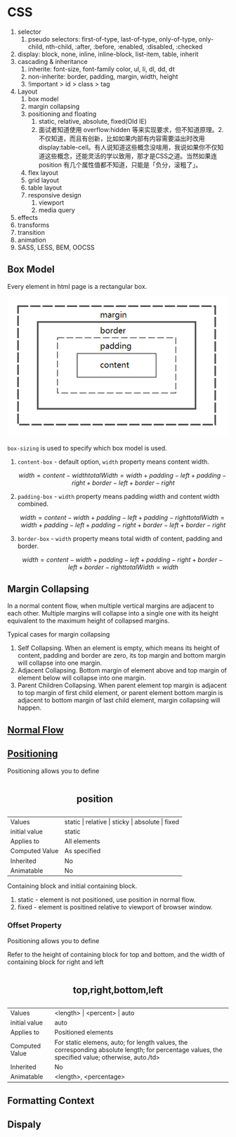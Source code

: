 # CSS

1. selector
    1. pseudo selectors: first-of-type, last-of-type, only-of-type, only-child, nth-child, :after, :before, :enabled, :disabled, :checked
1. display: block, none, inline, inline-block, list-item, table, inherit
1. cascading & inheritance
    1. inherite: font-size, font-family color, ul, li, dl, dd, dt
    1. non-inherite: border, padding, margin, width, height
    1. !important > id > class > tag
1. Layout
    1. box model
    1. margin collapsing
    1. positioning and floating
        1. static, relative, absolute, fixed(Old IE)
        1. 面试者知道使用 overflow:hidden 等来实现要求，但不知道原理。2.不仅知道，而且有创新，比如如果内部有内容需要溢出时改用display:table-cell。有人说知道这些概念没啥用，我说如果你不仅知道这些概念，还能灵活的学以致用，那才是CSS之道。当然如果连 position 有几个属性值都不知道，只能是「负分，滚粗了」。
    1. flex layout
    1. grid layout
    1. table layout
    1. responsive design
        1. viewport
        1. media query
1. effects
1. transforms
1. transition
1. animation
1. SASS, LESS, BEM, OOCSS

## Box Model

Every element in html page is a rectangular box.

![Box Model](./box_model.png)

`box-sizing` is used to specify which box model is used.

1. `content-box` - default option, `width` property means content width.
    ```math
    width = content-width
    totalWidth = width + padding-left + padding-right + border-left + border-right
    ```
1. `padding-box` - `width` property means padding width and content width combined.
    ```math
    width = content-width + padding-left + padding-right
    totalWidth = width + padding-left + padding-right + border-left + border-right
    ```
1. `border-box` - `width` property means total width of content, padding and border.
    ```math
    width = content-width + padding-left + padding-right + border-left + border-right
    totalWidth = width
    ```

## Margin Collapsing

In a normal content flow, when multiple vertical margins are adjacent to each other. Multiple margins will collapse into a single one with its height equivalent to the maximum height of collapsed margins.

Typical cases for margin collapsing

1. Self Collapsing. When an element is empty, which means its height of content, padding and border are zero, its top margin and bottom margin will collapse into one margin.
1. Adjacent Collapsing. Bottom margin of element above and top margin of element below will collapse into one margin.
1. Parent Children Collapsing. When parent element top margin is adjacent to top margin of first child element, or parent element bottom margin is adjacent to bottom margin of last child element, margin collapsing will happen.

## [Normal Flow](https://www.w3.org/TR/CSS2/visuren.html#normal-flow)

## [Positioning](https://drafts.csswg.org/css-position-3/#position-property)

Positioning allows you to define

<table>
    <caption><h2>position</h2></caption>
    <tr>
        <td>Values</td>
        <td>static | relative | sticky | absolute | fixed </td>
    </tr>
    <tr>
        <td>initial value</td>
        <td>static</td>
    </tr>
    <tr>
        <td>Applies to</td>
        <td>All elements</td>
    </tr>
    <tr>
        <td>Computed Value</td>
        <td>As specified</td>
    </tr>
    <tr>
        <td>Inherited</td>
        <td>No</td>
    </tr>
    <tr>
        <td>Animatable</td>
        <td>No</td>
    </tr>
</table>

Containing block and initial containing block.

1. static - element is not positioned, use position in normal flow.
1. fixed - element is positined relative to viewport of browser window.

### Offset Property

Positioning allows you to define

<table>
    <caption><h2>top,right,bottom,left</h2></caption>
    <tr>
        <td>Values</td>
        <td>&lt;length&gt; | &lt;percent&gt; | auto</td>
    </tr>
    <tr>
        <td>initial value</td>
        <td>auto</td>
    </tr>
    <tr>
        <td>Applies to</td>
        <td>Positioned elements</td>
    </tr>
    <tr>Refer to the height of containing block for top and bottom, and the width of containing block for right and left</tr>
    <tr>
        <td>Computed Value</td>
        <td>For static elemens, auto; for length values, the corresponding absolute length; for percentage values, the specified value; otherwise, auto./td>
    </tr>
    <tr>
        <td>Inherited</td>
        <td>No</td>
    </tr>
    <tr>
        <td>Animatable</td>
        <td>&lt;length&gt;, &lt;percentage&gt;</td>
    </tr>
</table>

## Formatting Context

## Dispaly